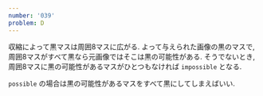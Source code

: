 ```yaml
---
number: '039'
problem: D
---
```

収縮によって黒マスは周囲8マスに広がる. よって与えられた画像の黒のマスで, 周囲8マスがすべて黒なら元画像ではそこは黒の可能性がある. そうでないとき, 周囲8マスに黒の可能性があるマスがひとつもなければ `impossible` となる.

`possible` の場合は黒の可能性があるマスをすべて黒にしてしまえばいい.
